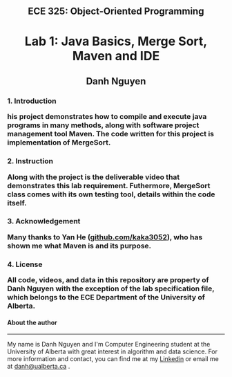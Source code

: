 <h2 align="center">ECE 325: Object-Oriented Programming</h2>
<h1 align="center">Lab 1: Java Basics, Merge Sort, Maven and IDE</h1>
<h2 align="center">Danh Nguyen</h2>

<h3> 1. Introduction
  <p> 
    his project demonstrates how to compile and execute java programs in many methods, along with software project management tool Maven.
    The code written for this project is implementation of MergeSort.
  </p>
  
<h3> 2. Instruction
  <p>
    Along with the project is the deliverable video that demonstrates this lab requirement. Futhermore, MergeSort class comes with its own testing tool,
    details within the code itself.
  </p>
  
 <h3> 3. Acknowledgement
  <p>
    Many thanks to Yan He (<a href="github.com/kaka3052">github.com/kaka3052</a>), who has shown me what Maven is and its purpose.
  </p>
  
 <h3> 4. License
  <p>
    All code, videos, and data in this repository are property of Danh Nguyen with the exception of the lab specification file, which belongs to the
    ECE Department of the University of Alberta.
  </p>
  
  
  <h4>About the author</h4>
  
  ___
  <p> My name is Danh Nguyen and I'm Computer Engineering student at the University of Alberta with great interest in algorithm and data science. 
      For more information and contact, you can find me at my <a href="https://www.linkedin.com/in/danh-h-nguyen/">Linkedin</a> or email me at <a href="mailto:danh@ualberta.ca">danh@ualberta.ca</a> .
  
  
